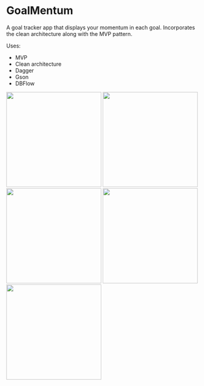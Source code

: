 # GoalMentum
A goal tracker app that displays your momentum in each goal. Incorporates the clean architecture along with the MVP pattern.

Uses:
- MVP
- Clean architecture
- Dagger
- Gson
- DBFlow

<p>
  <img src="../master/screenshots/1.png" width="250"/>
  <img src="../master/screenshots/2.png" width="250"/>
  <img src="../master/screenshots/3.png" width="250"/>
  <img src="../master/screenshots/4.png" width="250"/>
  <img src="../master/screenshots/5.png" width="250"/>
</p>
